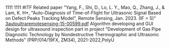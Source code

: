 1111
1111
#ITF
Related paper "Yang, F., Shi, D., Lo, L. Y., Mao, Q., Zhang, J., & Lam, K. H*, "Auto-Diagnosis of Time-of-Flight for Ultrasonic Signal Based on Defect Peaks Tracking Model", Remote Sensing, Jan. 2023. (IF = 5)" [3autoultraremotesensing-15-00599.pdf](https://github.com/NicYeungfan/NicYeungfan.github.io/blob/main/3autoultraremotesensing-15-00599.pdf)
Algorithm developing and GUI design for ultrasound inspection part in project “Development of Gas Pipe Diagnostic Technology by Nondestructive Thermographic and Ultrasonic Methods” (PRP/014/19FX, ZM34), 2021-2022,PolyU
